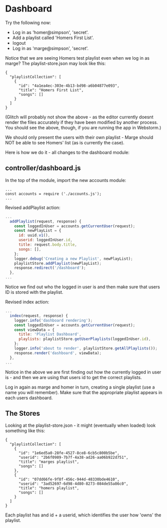 # Dashboard

Try the following now:

- Log in as 'homer@simpson', 'secret'. 
- Add a playlist called 'Homers First List'.
- logout
- Log in as 'marge@simpson', 'secret'. 

Notice that we are seeing Homers test playlist even when we log in as marge? The playlist-store.json may look like this:

~~~
{
  "playlistCollection": [
    {
      "id": "4a1ea4ec-303e-4b13-bd98-a6b04877e093",
      "title": "Homers First List",
      "songs": []
    }
  ]
}
~~~

(Glitch will probably not show the above - as the editor currently doesnt render the files accurately if they have been modified by another process. You should see the above, though, if you are running the app in Webstorm.)

We should only present the users with their own playlist - Marge should NOT be able to see Homers' list (as is currently the case).

Here is how we do it - all changes to the dashboard module:

## controller/dashboard.js

In the top of the module, import the new accounts module:

~~~
...
const accounts = require ('./accounts.js');
...
~~~

Revised addPlaylist action:

~~~javascript
...
  addPlaylist(request, response) {
    const loggedInUser = accounts.getCurrentUser(request);
    const newPlayList = {
      id: uuid.v1(),
      userid: loggedInUser.id,
      title: request.body.title,
      songs: [],
    };
    logger.debug('Creating a new Playlist', newPlayList);
    playlistStore.addPlaylist(newPlayList);
    response.redirect('/dashboard');
  },
...
~~~

Notice we find out who the logged in user is and then make sure that users ID is stored with the playlist.

Revised index action:

~~~javascript
...
  index(request, response) {
    logger.info('dashboard rendering');
    const loggedInUser = accounts.getCurrentUser(request);
    const viewData = {
      title: 'Playlist Dashboard',
      playlists: playlistStore.getUserPlaylists(loggedInUser.id),
    };
    logger.info('about to render', playlistStore.getAllPlaylists());
    response.render('dashboard', viewData);
  },
...
~~~

Notice in the above we are first finding out how the currently logged in user is - and then we are using that users id to get the correct playlists.

Log in again as marge and homer in turn, creating a single playlist (use a name you will remember). Make sure that the appropriate playlist appears in each users dashboard.


## The Stores

Looking at the playlist-store.json - it might (eventually when loaded) look something like this:

~~~
{
  "playlistCollection": [
    {
      "id": "1e6ed5a0-28fe-4527-8ce8-6cb5c800b5be",
      "userid": "2b6f0989-7b7f-4a38-ad26-aa06b922d751",
      "title": "marges playlist",
      "songs": []
    },
    {
      "id": "07dd66fe-9f8f-456c-944d-48330bde4610",
      "userid": "3ad52697-6d98-4d80-8273-084de55a86c0",
      "title": "homers playlist",
      "songs": []
    }
  ]
}
~~~

Each playlist has and id + a userid, which identifies the user how 'owns' the playlist.


